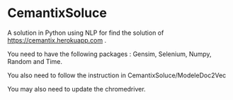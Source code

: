 # CemantixSoluce
A solution in Python using NLP for find the solution of https://cemantix.herokuapp.com .

You need to have the following packages : Gensim, Selenium, Numpy, Random and Time.

You also need to follow the instruction in CemantixSoluce/ModeleDoc2Vec

You may also need to update the chromedriver.
